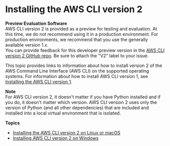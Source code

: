 # Installing the AWS CLI version 2<a name="install-cliv2"></a>

**Preview Evaluation Software**  
AWS CLI version 2 is provided as a preview for testing and evaluation\. At this time, we do not recommend using it in a production environment\. For production environments, we recommend that you use the generally available version 1\.x\.  
You can provide feedback for this developer preview version in the [AWS CLI version 2 GitHub repo](https://github.com/aws/aws-cli/issues?q=is%3Aopen+is\%3Aissue+label%3Av2)\. Be sure to attach the "V2" label to your issue\.

This topic provides links to information about how to install version 2 of the AWS Command Line Interface \(AWS CLI\) on the supported operating systems\. For information about how to install AWS CLI version 1, see [Installing the AWS CLI version 1](install-cliv1.md)\.

**Note**  
For AWS CLI version 2, it doesn't matter if you have Python installed and if you do, it doesn't matter which version\. AWS CLI version 2 uses only the version of Python \(and all other dependencies\) that are included and installed into a local virtual environment that is isolated\.

**Topics**
+ [Installing the AWS CLI version 2 on Linux or macOS](install-cliv2-linux-mac.md)
+ [Installing AWS CLI version 2 on Windows](install-cliv2-windows.md)